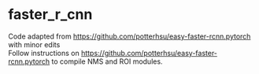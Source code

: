 # faster_r_cnn
Code adapted from https://github.com/potterhsu/easy-faster-rcnn.pytorch with minor edits \
Follow instructions on https://github.com/potterhsu/easy-faster-rcnn.pytorch to compile NMS and ROI modules.
